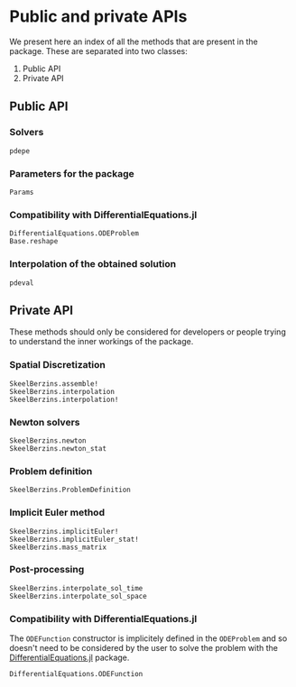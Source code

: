 # Public and private APIs

We present here an index of all the methods that are present in the package. These are separated into two classes:
1. Public API
2. Private API

## Public API

### Solvers

```@docs
pdepe
```

### Parameters for the package
```@docs
Params
```

### Compatibility with DifferentialEquations.jl

```@docs
DifferentialEquations.ODEProblem
Base.reshape
```

### Interpolation of the obtained solution
```@docs
pdeval
```

## Private API

These methods should only be considered for developers or people trying to understand the inner workings of the package.

### Spatial Discretization
```@docs
SkeelBerzins.assemble!
SkeelBerzins.interpolation
SkeelBerzins.interpolation!
```

### Newton solvers
```@docs
SkeelBerzins.newton
SkeelBerzins.newton_stat
```

### Problem definition
```@docs
SkeelBerzins.ProblemDefinition
```

### Implicit Euler method
```@docs
SkeelBerzins.implicitEuler!
SkeelBerzins.implicitEuler_stat!
SkeelBerzins.mass_matrix
```

### Post-processing
```@docs
SkeelBerzins.interpolate_sol_time
SkeelBerzins.interpolate_sol_space
```

### Compatibility with DifferentialEquations.jl

The `ODEFunction` constructor is implicitely defined in the `ODEProblem` and so doesn't need to be considered by the user to solve the problem with the [DifferentialEquations.jl](https://docs.sciml.ai/DiffEqDocs/stable/) package.
```@docs
DifferentialEquations.ODEFunction
```